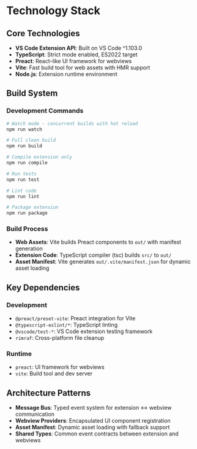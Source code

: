 # Technology Stack

## Core Technologies

- **VS Code Extension API**: Built on VS Code ^1.103.0
- **TypeScript**: Strict mode enabled, ES2022 target
- **Preact**: React-like UI framework for webviews
- **Vite**: Fast build tool for web assets with HMR support
- **Node.js**: Extension runtime environment

## Build System

### Development Commands
```bash
# Watch mode - concurrent builds with hot reload
npm run watch

# Full clean build
npm run build

# Compile extension only
npm run compile

# Run tests
npm run test

# Lint code
npm run lint

# Package extension
npm run package
```

### Build Process
- **Web Assets**: Vite builds Preact components to `out/` with manifest generation
- **Extension Code**: TypeScript compiler (tsc) builds `src/` to `out/`
- **Asset Manifest**: Vite generates `out/.vite/manifest.json` for dynamic asset loading

## Key Dependencies

### Development
- `@preact/preset-vite`: Preact integration for Vite
- `@typescript-eslint/*`: TypeScript linting
- `@vscode/test-*`: VS Code extension testing framework
- `rimraf`: Cross-platform file cleanup

### Runtime
- `preact`: UI framework for webviews
- `vite`: Build tool and dev server

## Architecture Patterns

- **Message Bus**: Typed event system for extension ↔ webview communication
- **Webview Providers**: Encapsulated UI component registration
- **Asset Manifest**: Dynamic asset loading with fallback support
- **Shared Types**: Common event contracts between extension and webviews
